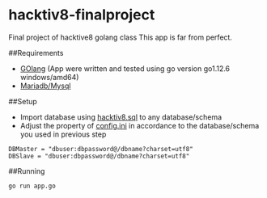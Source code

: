 # hacktiv8-finalproject
Final project of hacktive8 golang class
This app is far from perfect.

##Requirements
- [GOlang](https://golang.org/dl/) (App were written and tested using go version go1.12.6 windows/amd64)
- [Mariadb/Mysql](https://mariadb.org/download/) 

##Setup
- Import database using [hacktiv8.sql](./hacktiv8.sql) to any database/schema
- Adjust the property of [config.ini](./files/etc/config.ini) in accordance to the database/schema you used in previous step 
```
DBMaster = "dbuser:dbpassword@/dbname?charset=utf8"
DBSlave = "dbuser:dbpassword@/dbname?charset=utf8"
```

##Running
```
go run app.go
```
